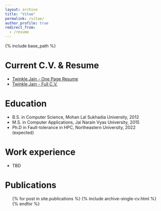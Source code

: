 ```yaml
---
layout: archive
title: "Vitae"
permalink: /vitae/
author_profile: true
redirect_from:
  - /resume
---
```


{% include base_path %}

Current C.V. & Resume
======
* [Twinkle Jain - One Page Resume](https://jaintwinkle.github.io/files/paper1.pdf) <i class="fas fa-file-pdf"></i>
* [Twinkle Jain - Full C.V.](https://jaintwinkle.github.io/files/paper1.pdf)

Education
======
* B.S. in Computer Science, Mohan Lal Sukhadia University, 2012
* M.S. in Computer Applications, Jai Narain Vyas University, 2015
* Ph.D in Fault-tolerance in HPC, Northeastern University, 2022 (expected)

Work experience
======
* TBD

<!-- * Summer 2015: Research Assistant
  * Github University
  * Duties included: Tagging issues
  * Supervisor: Professor Git

* Fall 2015: Research Assistant
  * Github University
  * Duties included: Merging pull requests
  * Supervisor: Professor Hub -->
  
<!-- Skills
======
* Skill 1
* Skill 2
  * Sub-skill 2.1
  * Sub-skill 2.2
  * Sub-skill 2.3
* Skill 3 -->

Publications
======
  <ul>{% for post in site.publications %}
    {% include archive-single-cv.html %}
  {% endfor %}</ul>
  
<!-- Talks
======
  <ul>{% for post in site.talks %}
    {% include archive-single-talk-cv.html %}
  {% endfor %}</ul>
  
Teaching
======
  <ul>{% for post in site.teaching %}
    {% include archive-single-cv.html %}
  {% endfor %}</ul> -->
  
<!-- Service and leadership
======
* Currently signed in to 43 different slack teams -->
